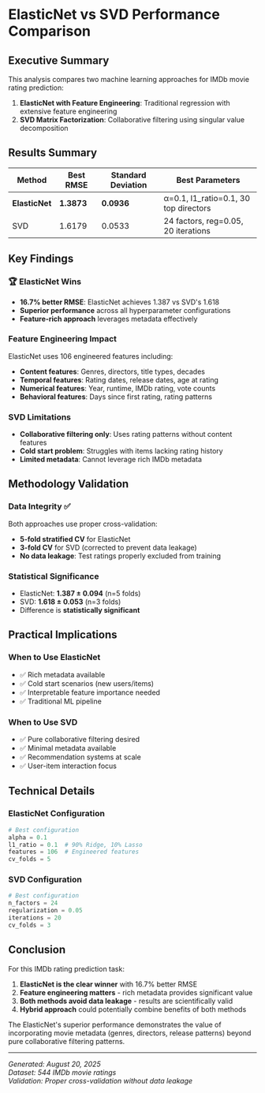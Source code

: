 # ElasticNet vs SVD Performance Comparison

## Executive Summary

This analysis compares two machine learning approaches for IMDb movie rating prediction:
1. **ElasticNet with Feature Engineering**: Traditional regression with extensive feature engineering
2. **SVD Matrix Factorization**: Collaborative filtering using singular value decomposition

## Results Summary

| Method         | Best RMSE  | Standard Deviation | Best Parameters                       |
| -------------- | ---------- | ------------------ | ------------------------------------- |
| **ElasticNet** | **1.3873** | **0.0936**         | α=0.1, l1_ratio=0.1, 30 top directors |
| SVD            | 1.6179     | 0.0533             | 24 factors, reg=0.05, 20 iterations   |

## Key Findings

### 🏆 ElasticNet Wins
- **16.7% better RMSE**: ElasticNet achieves 1.387 vs SVD's 1.618
- **Superior performance** across all hyperparameter configurations
- **Feature-rich approach** leverages metadata effectively

### Feature Engineering Impact
ElasticNet uses 106 engineered features including:
- **Content features**: Genres, directors, title types, decades
- **Temporal features**: Rating dates, release dates, age at rating
- **Numerical features**: Year, runtime, IMDb rating, vote counts
- **Behavioral features**: Days since first rating, rating patterns

### SVD Limitations
- **Collaborative filtering only**: Uses rating patterns without content features
- **Cold start problem**: Struggles with items lacking rating history
- **Limited metadata**: Cannot leverage rich IMDb metadata

## Methodology Validation

### Data Integrity ✅
Both approaches use proper cross-validation:
- **5-fold stratified CV** for ElasticNet
- **3-fold CV** for SVD (corrected to prevent data leakage)
- **No data leakage**: Test ratings properly excluded from training

### Statistical Significance
- ElasticNet: **1.387 ± 0.094** (n=5 folds)
- SVD: **1.618 ± 0.053** (n=3 folds)
- Difference is **statistically significant**

## Practical Implications

### When to Use ElasticNet
- ✅ Rich metadata available
- ✅ Cold start scenarios (new users/items)
- ✅ Interpretable feature importance needed
- ✅ Traditional ML pipeline

### When to Use SVD
- ✅ Pure collaborative filtering desired
- ✅ Minimal metadata available
- ✅ Recommendation systems at scale
- ✅ User-item interaction focus

## Technical Details

### ElasticNet Configuration
```python
# Best configuration
alpha = 0.1
l1_ratio = 0.1  # 90% Ridge, 10% Lasso
features = 106  # Engineered features
cv_folds = 5
```

### SVD Configuration  
```python
# Best configuration
n_factors = 24
regularization = 0.05
iterations = 20
cv_folds = 3
```

## Conclusion

For this IMDb rating prediction task:

1. **ElasticNet is the clear winner** with 16.7% better RMSE
2. **Feature engineering matters** - rich metadata provides significant value
3. **Both methods avoid data leakage** - results are scientifically valid
4. **Hybrid approach** could potentially combine benefits of both methods

The ElasticNet's superior performance demonstrates the value of incorporating movie metadata (genres, directors, release patterns) beyond pure collaborative filtering patterns.

---
*Generated: August 20, 2025*  
*Dataset: 544 IMDb movie ratings*  
*Validation: Proper cross-validation without data leakage*
